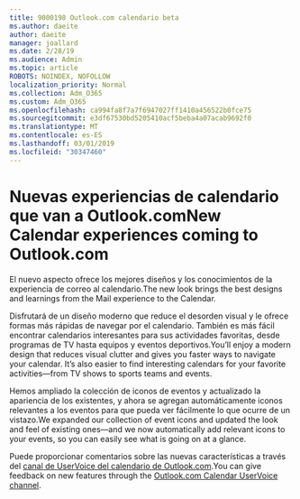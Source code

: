```yaml
---
title: 9000198 Outlook.com calendario beta
ms.author: daeite
author: daeite
manager: joallard
ms.date: 2/28/19
ms.audience: Admin
ms.topic: article
ROBOTS: NOINDEX, NOFOLLOW
localization_priority: Normal
ms.collection: Adm_O365
ms.custom: Adm_O365
ms.openlocfilehash: ca994fa8f7a7f6947027ff1410a456522b0fce75
ms.sourcegitcommit: e3df67530bd5205410acf5beba4a07acab9692f0
ms.translationtype: MT
ms.contentlocale: es-ES
ms.lasthandoff: 03/01/2019
ms.locfileid: "30347460"
---
```

# <a name="new-calendar-experiences-coming-to-outlookcom"></a><span data-ttu-id="4d26b-102">Nuevas experiencias de calendario que van a Outlook.com</span><span class="sxs-lookup"><span data-stu-id="4d26b-102">New Calendar experiences coming to Outlook.com</span></span>

<span data-ttu-id="4d26b-103">El nuevo aspecto ofrece los mejores diseños y los conocimientos de la experiencia de correo al calendario.</span><span class="sxs-lookup"><span data-stu-id="4d26b-103">The new look brings the best designs and learnings from the Mail experience to the Calendar.</span></span>

<span data-ttu-id="4d26b-p101">Disfrutará de un diseño moderno que reduce el desorden visual y le ofrece formas más rápidas de navegar por el calendario. También es más fácil encontrar calendarios interesantes para sus actividades favoritas, desde programas de TV hasta equipos y eventos deportivos.</span><span class="sxs-lookup"><span data-stu-id="4d26b-p101">You’ll enjoy a modern design that reduces visual clutter and gives you faster ways to navigate your calendar. It’s also easier to find interesting calendars for your favorite activities—from TV shows to sports teams and events.</span></span>

<span data-ttu-id="4d26b-106">Hemos ampliado la colección de iconos de eventos y actualizado la apariencia de los existentes, y ahora se agregan automáticamente iconos relevantes a los eventos para que pueda ver fácilmente lo que ocurre de un vistazo.</span><span class="sxs-lookup"><span data-stu-id="4d26b-106">We expanded our collection of event icons and updated the look and feel of existing ones—and we now automatically add relevant icons to your events, so you can easily see what is going on at a glance.</span></span>

<span data-ttu-id="4d26b-107">Puede proporcionar comentarios sobre las nuevas características a través del [canal de UserVoice del calendario de Outlook.com](https://outlook.uservoice.com/forums/601444-new-experiences-in-outlook-com?category_id=209197).</span><span class="sxs-lookup"><span data-stu-id="4d26b-107">You can give feedback on new features through the [Outlook.com Calendar UserVoice channel](https://outlook.uservoice.com/forums/601444-new-experiences-in-outlook-com?category_id=209197).</span></span>